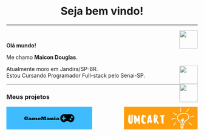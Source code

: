 <h1 align="center"> Seja bem vindo! </h1>
<hr />
<a href="https://github.com/maaicondgl" target="_blank">
  <img align="right" src="https://cdn.iconscout.com/icon/free/png-256/github-108-438008.png" width="48px" height="48px">
</a><br />
<p align="left" > 
  <b>Olá mundo!</b>
</p>
<p align="left" >
Me chamo <b>Maicon Douglas</b>.
</p>
<a href="https://www.youtube.com/channel/UCOg5uRdyBE2ieU7Fp5wwNuQ" target="_blank">
  <img align="right" src="https://i.ibb.co/kSWhXVq/youtube.png" width="48px" height="48px">
</a>
<p align="left" >
Atualmente moro em Jandira/SP-BR.<br />
Estou Cursando Programador Full-stack pelo Senai-SP.
</p>
<a href="https://www.linkedin.com/in/maicon-douglas-a259a4215/" target="_blank">
  <img align="right" src="https://i.ibb.co/Kx2GSrT/linkedin.png" width="48px" height="48px">
</a>
<hr />
<h3> Meus projetos</h3>
  <a href="https://maaicondgl.github.io/UmCart/" target="_blank">
  <img align="right" src="https://github.com/maaicondgl/maaicondgl/blob/main/umcart-logo.png" width"100px" height="60px">
</a>

  <a href="https://maaicondgl.github.io/GameManiaPages/index.htmle" target="_blank">
  <img align="left" src="https://github.com/maaicondgl/maaicondgl/blob/main/gamegithub.png?raw=truel" width"100px"  height="60px">
</a>


